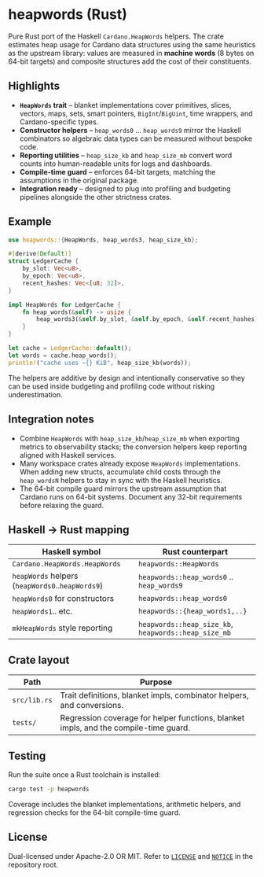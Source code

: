 # heapwords (Rust)

Pure Rust port of the Haskell `Cardano.HeapWords` helpers. The crate estimates
heap usage for Cardano data structures using the same heuristics as the
upstream library: values are measured in **machine words** (8 bytes on 64-bit
targets) and composite structures add the cost of their constituents.

## Highlights

- **`HeapWords` trait** – blanket implementations cover primitives, slices,
  vectors, maps, sets, smart pointers, `BigInt`/`BigUint`, time wrappers, and
  Cardano-specific types.
- **Constructor helpers** – `heap_words0` … `heap_words9` mirror the Haskell
  combinators so algebraic data types can be measured without bespoke code.
- **Reporting utilities** – `heap_size_kb` and `heap_size_mb` convert word
  counts into human-readable units for logs and dashboards.
- **Compile-time guard** – enforces 64-bit targets, matching the assumptions in
  the original package.
- **Integration ready** – designed to plug into profiling and budgeting
  pipelines alongside the other strictness crates.

## Example

```rust
use heapwords::{HeapWords, heap_words3, heap_size_kb};

#[derive(Default)]
struct LedgerCache {
    by_slot: Vec<u8>,
    by_epoch: Vec<u8>,
    recent_hashes: Vec<[u8; 32]>,
}

impl HeapWords for LedgerCache {
    fn heap_words(&self) -> usize {
        heap_words3(&self.by_slot, &self.by_epoch, &self.recent_hashes)
    }
}

let cache = LedgerCache::default();
let words = cache.heap_words();
println!("cache uses ~{} KiB", heap_size_kb(words));
```

The helpers are additive by design and intentionally conservative so they can be
used inside budgeting and profiling code without risking underestimation.

## Integration notes

- Combine `HeapWords` with `heap_size_kb`/`heap_size_mb` when exporting metrics
  to observability stacks; the conversion helpers keep reporting aligned with
  Haskell services.
- Many workspace crates already expose `HeapWords` implementations. When adding
  new structs, accumulate child costs through the `heap_wordsN` helpers to stay
  in sync with the Haskell heuristics.
- The 64-bit compile guard mirrors the upstream assumption that Cardano runs on
  64-bit systems. Document any 32-bit requirements before relaxing the guard.

## Haskell → Rust mapping

| Haskell symbol | Rust counterpart |
|----------------|------------------|
| `Cardano.HeapWords.HeapWords` | `heapwords::HeapWords` |
| `heapWords` helpers (`heapWords0`..`heapWords9`) | `heapwords::heap_words0` .. `heap_words9` |
| `heapWords0` for constructors | `heapwords::heap_words0` |
| `heapWords1`.. etc. | `heapwords::{heap_words1,..}` |
| `mkHeapWords` style reporting | `heapwords::heap_size_kb`, `heapwords::heap_size_mb` |

## Crate layout

| Path | Purpose |
|------|---------|
| `src/lib.rs` | Trait definitions, blanket impls, combinator helpers, and conversions. |
| `tests/` | Regression coverage for helper functions, blanket impls, and the compile-time guard. |

## Testing

Run the suite once a Rust toolchain is installed:

```bash
cargo test -p heapwords
```

Coverage includes the blanket implementations, arithmetic helpers, and
regression checks for the 64-bit compile-time guard.

## License

Dual-licensed under Apache-2.0 OR MIT. Refer to [`LICENSE`](../LICENSE) and
[`NOTICE`](../NOTICE) in the repository root.
